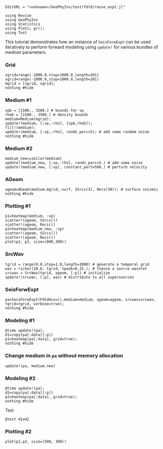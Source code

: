 ```@meta
EditURL = "<unknown>/GeoPhyInv/test/fdtd/reuse_expt.jl"
```

````@example reuse_expt
using Revise
using GeoPhyInv
using Statistics
using Plots; gr();
using Test
````

This tutorial demonstrates how an instance of `SeisForwExpt` can be used iteratively
to perform forward modeling using `update!` for
various bundles of medium parameters.

### Grid

````@example reuse_expt
zgrid=range(-1000.0,stop=1000.0,length=201)
xgrid=range(-1000.0,stop=1000.0,length=201)
mgrid = [zgrid, xgrid];
nothing #hide
````

### Medium #1

````@example reuse_expt
vpb = [1500., 3500.] # bounds for vp
rhob = [1500., 3500.] # density bounds
medium=Medium(mgrid);
update!(medium, [:vp,:rho], [vpb,rhob]);
fill!(medium);
update!(medium, [:vp,:rho], randn_perc=5); # add some random noise
nothing #hide
````

### Medium #2

````@example reuse_expt
medium_new=similar(medium)
update!(medium_new, [:vp,:rho], randn_perc=5.) # add some noise
update!(medium_new, [:vp], constant_pert=500.) # perturb velocity
````

### AGeom

````@example reuse_expt
ageom=AGeom(medium.mgrid,:surf, SSrcs(3), Recs(30)); # surface seismic
nothing #hide
````

### Plotting #1

````@example reuse_expt
p1=heatmap(medium, :vp)
scatter!(ageom, SSrcs())
scatter!(ageom, Recs())
p2=heatmap(medium_new, :vp)
scatter!(ageom, SSrcs())
scatter!(ageom, Recs())
plot(p1, p2, size=(800,300))
````

### SrcWav

````@example reuse_expt
tgrid = range(0.0,stop=1.0,length=1000) # generate a temporal grid
wav = ricker(10.0, tgrid, tpeak=0.25,); # Choose a source wavelet
srcwav = SrcWav(tgrid, ageom, [:p]) # initialize
update!(srcwav, [:p], wav) # distribute to all supersources
````

### SeisForwExpt

````@example reuse_expt
pa=SeisForwExpt(FdtdAcou(),medium=medium, ageom=ageom, srcwav=srcwav, tgrid=tgrid, verbose=true);
nothing #hide
````

### Modeling #1

````@example reuse_expt
@time update!(pa);
d1=copy(pa[:data][:p])
p1=heatmap(pa[:data], grid=true);
nothing #hide
````

### Change medium in `pa` without memory allocation

````@example reuse_expt
update!(pa, medium_new)
````

### Modeling #2

````@example reuse_expt
@time update!(pa);
d2=copy(pa[:data][:p])
p2=heatmap(pa[:data], grid=true);
nothing #hide
````

Test

````@example reuse_expt
@test d1≠d2
````

### Plotting #2

````@example reuse_expt
plot(p1,p2, size=(500, 300))
````

